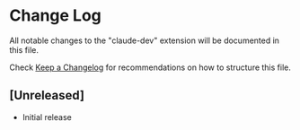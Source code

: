 # Change Log

All notable changes to the "claude-dev" extension will be documented in this file.

Check [Keep a Changelog](http://keepachangelog.com/) for recommendations on how to structure this file.

## [Unreleased]

- Initial release